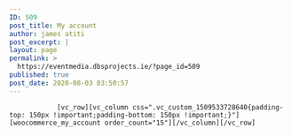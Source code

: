 ```yaml
---
ID: 509
post_title: My account
author: james atiti
post_excerpt: |
layout: page
permalink: >
  https://eventmedia.dbsprojects.ie/?page_id=509
published: true
post_date: 2020-08-03 03:50:57
---
```


				[vc_row][vc_column css=".vc_custom_1509533728640{padding-top: 150px !important;padding-bottom: 150px !important;}"][woocommerce_my_account order_count="15"][/vc_column][/vc_row]
